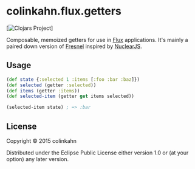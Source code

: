 # colinkahn.flux.getters

[![Clojars
Project](http://clojars.org/colinkahn.flux.getters/latest-version.svg)]

Composable, memoized getters for use in [Flux](https://facebook.github.io/flux/)
applications. It's mainly a paired down version of
[Fresnel](https://github.com/ckirkendall/fresnel) inspired by
[NuclearJS](https://github.com/optimizely/nuclear-js).

## Usage

```cljs
(def state {:selected 1 :items [:foo :bar :baz]})
(def selected (getter :selected))
(def items (getter :items))
(def selected-item (getter get items selected))

(selected-item state) ; => :bar
```

## License

Copyright © 2015 colinkahn

Distributed under the Eclipse Public License either version 1.0 or (at
your option) any later version.
